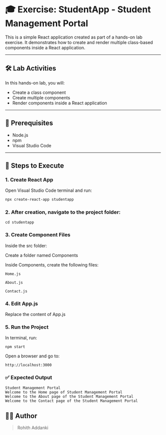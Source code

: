 # 🎓 Exercise: StudentApp - Student Management Portal

This is a simple React application created as part of a hands-on lab exercise. It demonstrates how to create and render multiple class-based components inside a React application.

---

## 🛠️ Lab Activities

In this hands-on lab, you will:

- Create a class component
- Create multiple components
- Render components inside a React application

---

## 🧰 Prerequisites

- Node.js
- npm
- Visual Studio Code

---

## 🚀 Steps to Execute

### 1. Create React App

Open Visual Studio Code terminal and run:

```bash
npx create-react-app studentapp
```

### 2. After creation, navigate to the project folder:
```
cd studentapp
```


### 3. Create Component Files
Inside the src folder:

Create a folder named Components

Inside Components, create the following files:
```
Home.js

About.js

Contact.js
```

### 4. Edit App.js
Replace the content of App.js



### 5. Run the Project
In terminal, run:
```
npm start
```
Open a browser and go to:
```
http://localhost:3000
````

### ✅ Expected Output
```
Student Management Portal
Welcome to the Home page of Student Management Portal
Welcome to the About page of the Student Management Portal
Welcome to the Contact page of the Student Management Portal
```

## 🧑‍💻 Author
> Rohith Addanki